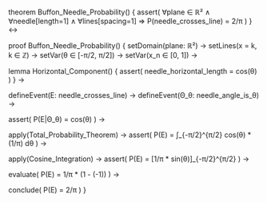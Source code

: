 theorem Buffon_Needle_Probability() {
  assert(
    ∀plane ∈ ℝ² ∧ ∀needle[length=1] ∧ ∀lines[spacing=1] ⇒
    P(needle_crosses_line) = 2/π
  )
} ↔

proof Buffon_Needle_Probability() {
  setDomain(plane: ℝ²) →
  setLines(x = k, k ∈ ℤ) →
  setVar(θ ∈ [-π/2, π/2]) →
  setVar(x_n ∈ [0, 1]) →
  
  lemma Horizontal_Component() {
    assert(
      needle_horizontal_length = cos(θ)
    )
  } →

  defineEvent(E: needle_crosses_line) →
  defineEvent(Θ_θ: needle_angle_is_θ) →

  assert(
    P(E|Θ_θ) = cos(θ)
  ) →

  apply(Total_Probability_Theorem) →
  assert(
    P(E) = ∫_{-π/2}^{π/2} cos(θ) * (1/π) dθ
  ) →

  apply(Cosine_Integration) →
  assert(
    P(E) = [1/π * sin(θ)]_{-π/2}^{π/2}
  ) →

  evaluate(
    P(E) = 1/π * (1 - (-1))
  ) →

  conclude(
    P(E) = 2/π
  )
}